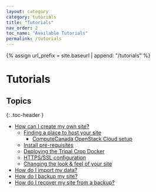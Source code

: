 ```yaml
---
layout: category
category: tutorials
title: "Tutorials"
nav_order: 2
toc_name: "Available Tutorials"
permalink: /tutorials
---
```

{% assign url_prefix = site.baseurl | append: "/tutorials" %}

# Tutorials

## Topics
{: .toc-header }

 - [How can I create my own site?]({{url_prefix}}/create-site)
    - [Finding a place to host your site]({{url_prefix}}/create-site/hosting.html)
        - [ComputeCanada OpenStack Cloud setup]({{url_prefix}}/create-site/compute-canada.html)
    - [Install pre-requisites]({{url_prefix}}/create-site/prerequisites.html)
    - [Deploying the Tripal Crop Docker]({{url_prefix}}/create-site/deployment.html)
    - [HTTPS/SSL configuration]({{url_prefix}}/create-site/https-config.html)
    - [Changing the look & feel of your site]({{url_prefix}}/create-site/customize-look.html)
 - [How do I import my data?]({{url_prefix}}/import)
 - [How do I backup my site?]({{url_prefix}}/backup)
 - [How do I recover my site from a backup?]({{url_prefix}}/restore)
